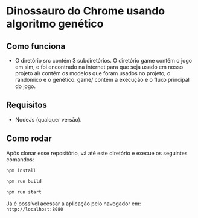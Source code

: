 # Dinossauro do Chrome usando algoritmo genético

## Como funciona

- O diretório src contém 3 subdiretórios.
O diretório game contém o jogo em sim, e foi encontrado na internet para que seja usado em nosso projeto
ai/ contém os modelos que foram usados no projeto, o randômico e o genético.
game/ contém a execução e o fluxo principal do jogo.

## Requisitos

- NodeJs (qualquer versão).

## Como rodar

Após clonar esse repositório, vá até este diretório e execue os seguintes comandos:

```sh
npm install
```

```sh
npm run build
```

```sh
npm run start
```
Já é possível acessar a aplicação pelo navegador em: `http://localhost:8080`
